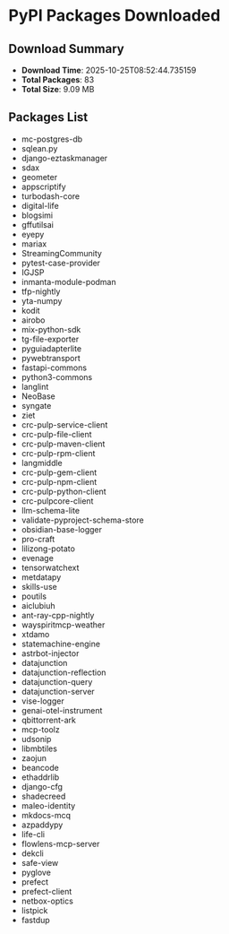 # PyPI Packages Downloaded

## Download Summary
- **Download Time**: 2025-10-25T08:52:44.735159
- **Total Packages**: 83
- **Total Size**: 9.09 MB

## Packages List
- mc-postgres-db
- sqlean.py
- django-eztaskmanager
- sdax
- geometer
- appscriptify
- turbodash-core
- digital-life
- blogsimi
- gffutilsai
- eyepy
- mariax
- StreamingCommunity
- pytest-case-provider
- IGJSP
- inmanta-module-podman
- tfp-nightly
- yta-numpy
- kodit
- airobo
- mix-python-sdk
- tg-file-exporter
- pyguiadapterlite
- pywebtransport
- fastapi-commons
- python3-commons
- langlint
- NeoBase
- syngate
- ziet
- crc-pulp-service-client
- crc-pulp-file-client
- crc-pulp-maven-client
- crc-pulp-rpm-client
- langmiddle
- crc-pulp-gem-client
- crc-pulp-npm-client
- crc-pulp-python-client
- crc-pulpcore-client
- llm-schema-lite
- validate-pyproject-schema-store
- obsidian-base-logger
- pro-craft
- lilizong-potato
- evenage
- tensorwatchext
- metdatapy
- skills-use
- poutils
- aiclubiuh
- ant-ray-cpp-nightly
- wayspiritmcp-weather
- xtdamo
- statemachine-engine
- astrbot-injector
- datajunction
- datajunction-reflection
- datajunction-query
- datajunction-server
- vise-logger
- genai-otel-instrument
- qbittorrent-ark
- mcp-toolz
- udsonip
- libmbtiles
- zaojun
- beancode
- ethaddrlib
- django-cfg
- shadecreed
- maleo-identity
- mkdocs-mcq
- azpaddypy
- life-cli
- flowlens-mcp-server
- dekcli
- safe-view
- pyglove
- prefect
- prefect-client
- netbox-optics
- listpick
- fastdup
